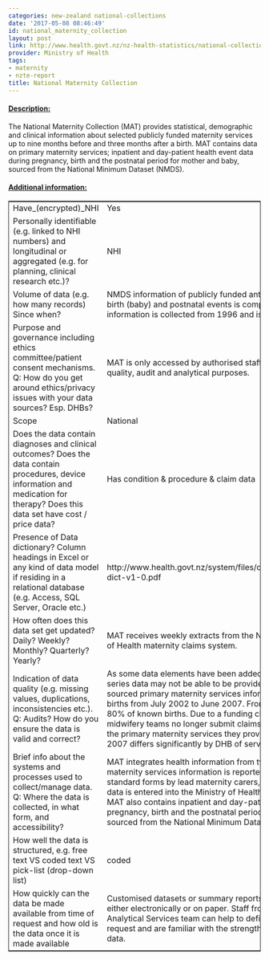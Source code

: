 ```yaml
---
categories: new-zealand national-collections
date: '2017-05-08 08:46:49'
id: national_maternity_collection
layout: post
link: http://www.health.govt.nz/nz-health-statistics/national-collections-and-surveys/collections/national-maternity-collection
provider: Ministry of Health
tags:
- maternity
- nzte-report
title: National Maternity Collection
---
```



 <h4> <u>Description:</u> </h4>
The National Maternity Collection (MAT) provides statistical, demographic and clinical information about selected publicly funded maternity services up to nine months before and three months after a birth. MAT contains data on primary maternity services; inpatient and day-patient health event data during pregnancy, birth and the postnatal period for mother and baby, sourced from the National Minimum Dataset (NMDS).
 <h4> <u>Additional information:</u> </h4>
 <table style="border: 1px solid">
 <tr> <td width="40%">Have_(encrypted)_NHI</td> <td>Yes</td> </tr>
 <tr> <td width="40%">Personally identifiable (e.g. linked to NHI numbers) and longitudinal or aggregated (e.g. for planning, clinical research etc.)?</td> <td>NHI</td> </tr>
 <tr> <td width="40%">Volume of data (e.g. how many records)
Since when?</td> <td>NMDS information of publicly funded antenatal, delivery(mother), birth (baby) and postnatal events is complete from July 2000. Claims information is collected from 1996 and is complete from July 2002. </td> </tr>
 <tr> <td width="40%">Purpose and governance including ethics committee/patient consent mechanisms. Q: How do you get around ethics/privacy issues with your data sources? Esp. DHBs?</td> <td>MAT is only accessed by authorised staff for maintenance, data quality, audit and analytical purposes. </td> </tr>
 <tr> <td width="40%">Scope</td> <td>National</td> </tr>
 <tr> <td width="40%">Does the data contain diagnoses and clinical outcomes?
Does the data contain procedures, device information and medication for therapy?
Does this data set have cost / price data?</td> <td>Has condition & procedure & claim data</td> </tr>
 <tr> <td width="40%">Presence of Data dictionary? Column headings in Excel or any kind of data model if residing in a relational database (e.g. Access, SQL Server, Oracle etc.) </td> <td>http://www.health.govt.nz/system/files/documents/publications/mat-dict-v1-0.pdf</td> </tr>
 <tr> <td width="40%">How often does this data set get updated? Daily? Weekly? Monthly? Quarterly? Yearly?</td> <td>MAT receives weekly extracts from the NMDS, NHI and the Ministry of Health maternity claims system.</td> </tr>
 <tr> <td width="40%">Indication of data quality (e.g. missing values, duplications, inconsistencies etc.). Q: Audits? How do you ensure the data is valid and correct?</td> <td> As some data elements have been added or deleted, consistent time-series data may not be able to be provided. Coverage of claims-sourced primary maternity services information is 95% of known births from July 2002 to June 2007. From July 2007,coverage is 80% of known births. Due to a funding change DHB-employed midwifery teams no longer submit claims to the Ministry of Health for the primary maternity services they provide. Coverage from July 2007 differs significantly by DHB of service.</td> </tr>
 <tr> <td width="40%">Brief info about the systems and processes used to collect/manage data. Q: Where the data is collected, in what form, and accessibility?</td> <td>MAT integrates health information from two sources. Primary maternity services information is reported to the Ministry of Health on standard forms by lead maternity carers, GPs and specialists. This data is entered into the Ministry of Health maternity claims system. MAT also contains inpatient and day-patient health event data during pregnancy, birth and the postnatal period for mother and baby, sourced from the National Minimum Dataset (NMDS). </td> </tr>
 <tr> <td width="40%">How well the data is structured, e.g. free text VS coded text VS pick-list (drop-down list)</td> <td>coded</td> </tr>
 <tr> <td width="40%">How quickly can the data be made available from time of request and how old is the data once it is made available</td> <td>Customised datasets or summary reports are available on request, either electronically or on paper. Staff from the Ministry of Health Analytical Services team can help to define the specifications for a request and are familiar with the strengths and weaknesses of the data.</td> </tr>
 </table>
